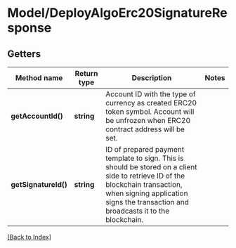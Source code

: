 # Model/DeployAlgoErc20SignatureResponse

## Getters

Method name | Return type | Description | Notes
------------ | ------------- | ------------- | -------------
**getAccountId()** | **string** | Account ID with the type of currency as created ERC20 token symbol. Account will be unfrozen when ERC20 contract address will be set. |
**getSignatureId()** | **string** | ID of prepared payment template to sign. This is should be stored on a client side to retrieve ID of the blockchain transaction, when signing application signs the transaction and broadcasts it to the blockchain. |

[[Back to Index]](../index.md)
